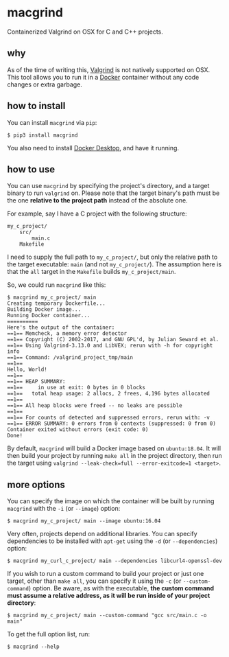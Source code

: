 # macgrind

Containerized Valgrind on OSX for C and C++ projects.


## why

As of the time of writing this, [Valgrind](https://www.valgrind.org/) is not natively supported on OSX. This tool
allows you to run it in a [Docker](https://www.docker.com/) container without any code changes or extra garbage.


## how to install

You can install `macgrind` via `pip`:

```text
$ pip3 install macgrind
```

You also need to install [Docker Desktop](https://www.docker.com/products/docker-desktop), and have it running.


## how to use

You can use `macgrind` by specifying the project's directory, and a target binary to run `valgrind` on.
Please note that the target binary's path must be the one **relative to the project path** instead of the absolute one.

For example, say I have a C project with the following structure:

```text
my_c_project/
    src/
        main.c
    Makefile
```

I need to supply the full path to `my_c_project/`, but only the relative path to the target executable: `main` (and not
`my_c_project/`). The assumption here is that the `all` target in the `Makefile` builds `my_c_project/main`.

So, we could run `macgrind` like this:

```text
$ macgrind my_c_project/ main
Creating temporary Dockerfile...
Building Docker image...
Running Docker container...
==========
Here's the output of the container:
==1== Memcheck, a memory error detector
==1== Copyright (C) 2002-2017, and GNU GPL'd, by Julian Seward et al.
==1== Using Valgrind-3.13.0 and LibVEX; rerun with -h for copyright info
==1== Command: /valgrind_project_tmp/main
==1==
Hello, World!
==1==
==1== HEAP SUMMARY:
==1==     in use at exit: 0 bytes in 0 blocks
==1==   total heap usage: 2 allocs, 2 frees, 4,196 bytes allocated
==1==
==1== All heap blocks were freed -- no leaks are possible
==1==
==1== For counts of detected and suppressed errors, rerun with: -v
==1== ERROR SUMMARY: 0 errors from 0 contexts (suppressed: 0 from 0)
Container exited without errors (exit code: 0)
Done!
```

By default, `macgrind` will build a Docker image based on `ubuntu:18.04`. It will then build your project by running
`make all` in the project directory, then run the target using `valgrind --leak-check=full --error-exitcode=1
<target>`.

## more options

You can specify the image on which the container will be built by running `macgrind` with the `-i` (or `--image`)
option:

```text
$ macgrind my_c_project/ main --image ubuntu:16.04
```

Very often, projects depend on additional libraries. You can specify dependencies to be installed with `apt-get` using
the `-d` (or `--dependencies`) option:

```text
$ macgrind my_curl_c_project/ main --dependencies libcurl4-openssl-dev
```

If you wish to run a custom command to build your project or just one target, other than `make all`, you can specify
it using the `-c` (or `--custom-command`) option. Be aware, as with the executable, **the custom command must assume
a relative address, as it will be run inside of your project directory**:

```text
$ macgrind my_c_project/ main --custom-command "gcc src/main.c -o main"
```

To get the full option list, run:

```text
$ macgrind --help
```

